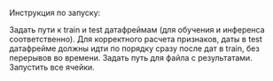 Инструкция по запуску:

Задать пути к train и test датафреймам (для обучения и инференса соответственно). 
Для корректного расчета признаков, даты в test датафрейме должны идти по порядку сразу после дат в train, без перерывов во времени.
Задать путь для файла с результатами.
Запустить все ячейки.
